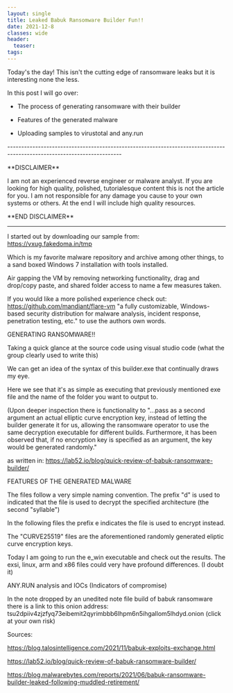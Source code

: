 ```yaml
---
layout: single
title: Leaked Babuk Ransomware Builder Fun!! 
date: 2021-12-8
classes: wide
header:
  teaser: 
tags:
--- 
```





Today's the day! This isn't the cutting edge of ransomware leaks but it is interesting none the less.

  
  
In this post I will go over:  

*   The process of generating ransomware with their builder  
    
*   Features of the generated malware
*   Uploading samples to virustotal and any.run    
    

\-----------------------------------------------------------------------------------------------------------------------

\*\*DISCLAIMER\*\* 

I am not an experienced reverse engineer or malware analyst. If you are looking for high quality, polished, tutorialesque content this is not the article for you. I am not responsible for any damage you cause to your own systems or others. At the end I will include high quality resources.  

\*\*END DISCLAIMER\*\*  

 -----------------------------------------------------------------------------------------------------------------------  

 I started out by downloading our sample from: https://vxug.fakedoma.in/tmp

Which is my favorite malware repository and archive among other things, to a sand boxed Windows 7 installation with tools installed. 

Air gapping the VM by removing networking functionality, drag and drop/copy paste, and shared folder access to name a few measures taken. 

If you would like a more polished experience check out: https://github.com/mandiant/flare-vm  "a fully customizable, Windows-based security distribution for malware analysis, incident response, penetration testing, etc." to use the authors own words. 

GENERATING RANSOMWARE!!

Taking a quick glance at the source code using visual studio code (what the group clearly used to write this) 


We can get an idea of the syntax of this builder.exe that continually draws my eye. 


Here we see that it's as simple as executing that previously mentioned exe file and the name of the folder you want to output to. 

(Upon deeper inspection there is functionality to "...pass as a second argument an actual elliptic curve encryption key, instead of letting the builder generate it for us, allowing the ransomware operator to use the same decryption executable for different builds. Furthermore, it has been observed that, if no encryption key is specified as an argument, the key would be generated randomly."

as written in: https://lab52.io/blog/quick-review-of-babuk-ransomware-builder/ 

  

FEATURES OF THE GENERATED MALWARE


The files follow a very simple naming convention. The prefix "d" is used to indicated that the file is used to decrypt the specified architecture (the second "syllable") 

In the following files the prefix e indicates the file is used to encrypt instead.   

The "CURVE25519" files are the aforementioned randomly generated eliptic curve encryption keys.  

Today I am going to run the e\_win executable and check out the results. The exsi, linux, arm and x86 files could very have profound differences. (I doubt it)

  

ANY.RUN analysis and IOCs (Indicators of compromise)

In the note dropped by an unedited note file build of babuk ransomware there is a link to this onion address:  
tsu2dpiiv4zjzfyq73eibemit2qyrimbbb6lhpm6n5ihgallom5lhdyd.onion (click at your own risk)


  

Sources:

https://blog.talosintelligence.com/2021/11/babuk-exploits-exchange.html

https://lab52.io/blog/quick-review-of-babuk-ransomware-builder/

https://blog.malwarebytes.com/reports/2021/06/babuk-ransomware-builder-leaked-following-muddled-retirement/
